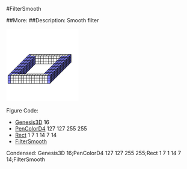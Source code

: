 #FilterSmooth

##More: ##Description: Smooth filter

![](FilterSmooth.png)

Figure Code:
- [Genesis3D](Genesis3D.md) 16
- [PenColorD4](PenColorD4.md) 127 127 255 255
- [Rect](Rect.md) 1 7 1 14 7 14
- [FilterSmooth](FilterSmooth.md)

Condensed: Genesis3D 16;PenColorD4 127 127 255 255;Rect 1 7 1 14 7 14;FilterSmooth

